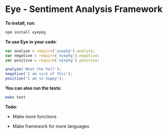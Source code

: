 # Eye - Sentiment Analysis Framework

**To install, run**:

```bash
npm install eyepkg
```

**To use Eye in your code**:

```javascript
var analyze = require('eyepkg').analyze;
var negative = require('eyepkg').negative;
var positive = require('eyepkg').positive;

analyze('What the hell');
negative('I am sick of this');
positive('I am so happy');
```

**You can also run the tests**:

```bash
make test
```

**Todo**:

- Make more functions

- Make framework for more languages
